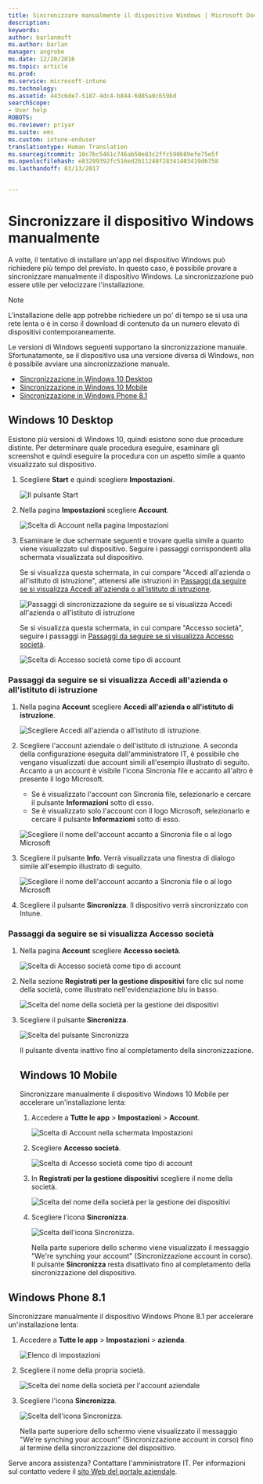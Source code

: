 ```yaml
---
title: Sincronizzare manualmente il dispositivo Windows | Microsoft Docs
description: 
keywords: 
author: barlanmsft
ms.author: barlan
manager: angrobe
ms.date: 12/20/2016
ms.topic: article
ms.prod: 
ms.service: microsoft-intune
ms.technology: 
ms.assetid: 443c6de7-5187-4dc4-b844-6085a0c659bd
searchScope:
- User help
ROBOTS: 
ms.reviewer: priyar
ms.suite: ems
ms.custom: intune-enduser
translationtype: Human Translation
ms.sourcegitcommit: 10c7bc5461c746ab50e83c2ffc590b89efe75e5f
ms.openlocfilehash: e83299392fc516ed2b11248f28341403419d6758
ms.lasthandoff: 03/13/2017


---
```


# <a name="sync-your-windows-device-manually"></a>Sincronizzare il dispositivo Windows manualmente

A volte, il tentativo di installare un'app nel dispositivo Windows può richiedere più tempo del previsto. In questo caso, è possibile provare a sincronizzare manualmente il dispositivo Windows. La sincronizzazione può essere utile per velocizzare l'installazione.

> [!Note]
> L'installazione delle app potrebbe richiedere un po' di tempo se si usa una rete lenta o è in corso il download di contenuto da un numero elevato di dispositivi contemporaneamente.

Le versioni di Windows seguenti supportano la sincronizzazione manuale. Sfortunatamente, se il dispositivo usa una versione diversa di Windows, non è possibile avviare una sincronizzazione manuale.

* [Sincronizzazione in Windows 10 Desktop](#windows-10-desktop)
* [Sincronizzazione in Windows 10 Mobile](#windows-10-mobile)
* [Sincronizzazione in Windows Phone 8.1](#windows-phone-81)

## <a name="windows-10-desktop"></a>Windows 10 Desktop
Esistono più versioni di Windows 10, quindi esistono sono due procedure distinte. Per determinare quale procedura eseguire, esaminare gli screenshot e quindi eseguire la procedura con un aspetto simile a quanto visualizzato sul dispositivo.

1. Scegliere **Start** e quindi scegliere **Impostazioni**.

    ![Il pulsante Start](./media/win10pc-sync-1-start-button.png)

2. Nella pagina **Impostazioni** scegliere **Account**.

    ![Scelta di Account nella pagina Impostazioni](./media/win10pc-sync-2-settings-accounts.png)

3. Esaminare le due schermate seguenti e trovare quella simile a quanto viene visualizzato sul dispositivo. Seguire i passaggi corrispondenti alla schermata visualizzata sul dispositivo.

    Se si visualizza questa schermata, in cui compare "Accedi all'azienda o all'istituto di istruzione", attenersi alle istruzioni in [Passaggi da seguire se si visualizza Accedi all'azienda o all'istituto di istruzione](#steps-to-follow-if-you-see-access-work-or-school).

    ![Passaggi di sincronizzazione da seguire se si visualizza Accedi all'azienda o all'istituto di istruzione](./media/w10-enroll-rs1-connect-to-work-or-school.png)

    Se si visualizza questa schermata, in cui compare "Accesso società", seguire i passaggi in [Passaggi da seguire se si visualizza Accesso società](#steps-to-follow-if-you-see-work-access).

    ![Scelta di Accesso società come tipo di account](./media/win10pc-sync-3-work-access.png)

### <a name="steps-to-follow-if-you-see-access-work-or-school"></a>Passaggi da seguire se si visualizza Accedi all'azienda o all'istituto di istruzione

1. Nella pagina **Account** scegliere **Accedi all'azienda o all'istituto di istruzione**.

    ![Scegliere Accedi all'azienda o all'istituto di istruzione.](./media/w10-enroll-rs1-connect-to-work-or-school.png)

2. Scegliere l'account aziendale o dell'istituto di istruzione. A seconda della configurazione eseguita dall'amministratore IT, è possibile che vengano visualizzati due account simili all'esempio illustrato di seguito. Accanto a un account è visibile l'icona Sincronia file e accanto all'altro è presente il logo Microsoft.

    - Se è visualizzato l'account con Sincronia file, selezionarlo e cercare il pulsante **Informazioni** sotto di esso.
    - Se è visualizzato solo l'account con il logo Microsoft, selezionarlo e cercare il pulsante **Informazioni** sotto di esso.

    ![Scegliere il nome dell'account accanto a Sincronia file o al logo Microsoft](./media/win10pc-rs1-sync-info-button.png)

3. Scegliere il pulsante **Info**. Verrà visualizzata una finestra di dialogo simile all'esempio illustrato di seguito.

    ![Scegliere il nome dell'account accanto a Sincronia file o al logo Microsoft](./media/win10pc-rs1-sync-button.png)

4. Scegliere il pulsante **Sincronizza**. Il dispositivo verrà sincronizzato con Intune.

### <a name="steps-to-follow-if-you-see-work-access"></a>Passaggi da seguire se si visualizza Accesso società

1. Nella pagina **Account** scegliere **Accesso società**.

    ![Scelta di Accesso società come tipo di account](./media/win10pc-sync-3-work-access.png)

2. Nella sezione **Registrati per la gestione dispositivi** fare clic sul nome della società, come illustrato nell'evidenziazione blu in basso.

    ![Scelta del nome della società per la gestione dei dispositivi](./media/win10pc-sync-4-tap-com-name.png)

3. Scegliere il pulsante **Sincronizza**.

    ![Scelta del pulsante Sincronizza](./media/win10pc-sync-5-tap-sync.png)

   Il pulsante diventa inattivo fino al completamento della sincronizzazione.

   ## <a name="windows-10-mobile"></a>Windows 10 Mobile
   Sincronizzare manualmente il dispositivo Windows 10 Mobile per accelerare un'installazione lenta:

   1. Accedere a **Tutte le app** > **Impostazioni** > **Account**.

       ![Scelta di Account nella schermata Impostazioni](./media/win10m-sync-1-settings-accounts.png)

   2. Scegliere **Accesso società**.

       ![Scelta di Accesso società come tipo di account](./media/win10m-sync-2-work-access.png)

   3. In **Registrati per la gestione dispositivi** scegliere il nome della società.

       ![Scelta del nome della società per la gestione dei dispositivi](./media/win10m-sync-3-tap-comp-name.png)

   4. Scegliere l'icona **Sincronizza**.

       ![Scelta dell'icona Sincronizza.](./media/win10m-sync-4-tap-sync.png)

       Nella parte superiore dello schermo viene visualizzato il messaggio "We're synching your account" (Sincronizzazione account in corso). Il pulsante **Sincronizza** resta disattivato fino al completamento della sincronizzazione del dispositivo.

## <a name="windows-phone-81"></a>Windows Phone 8.1
Sincronizzare manualmente il dispositivo Windows Phone 8.1 per accelerare un'installazione lenta:

1. Accedere a **Tutte le app** > **Impostazioni** > **azienda**.

    ![Elenco di impostazioni](./media/wp81-1-sync-settings-workplace.png)

2. Scegliere il nome della propria società.

    ![Scelta del nome della società per l'account aziendale](./media/wp81-2-sync-tap-compname.png)

3. Scegliere l'icona **Sincronizza**.

    ![Scelta dell'icona Sincronizza.](./media/wp81-3-sync-tap-sync-button.png)

   Nella parte superiore dello schermo viene visualizzato il messaggio "We're synching your account" (Sincronizzazione account in corso) fino al termine della sincronizzazione del dispositivo.

Serve ancora assistenza? Contattare l'amministratore IT. Per informazioni sul contatto vedere il [sito Web del portale aziendale](http://portal.manage.microsoft.com).

